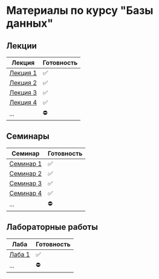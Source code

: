 # Материалы по курсу "Базы данных"

## Лекции
|Лекция|Готовность|
|---|---|
|[Лекция 1](theory/lections/lec_01.md)|✅|
|[Лекция 2](theory/lections/lec_02.md)|✅|
|[Лекция 3](theory/lections/lec_03.md)|✅|
|[Лекция 4](theory/lections/lec_04.md)|✅|
|...|⛔|

## Семинары
|Семинар|Готовность|
|---|---|
|[Семинар 1](theory/seminars/sem_01.md)|✅|
|[Семинар 2](theory/seminars/sem_02.md)|✅|
|[Семинар 3](theory/seminars/sem_03.md)|✅|
|[Семинар 4](theory/seminars/sem_04.md)|✅|
|...|⛔|


## Лабораторные работы
|Лаба|Готовность|
|---|---|
|[Лаба 1](lab_01)|✅|
|...|⛔|

